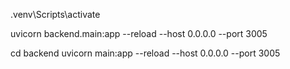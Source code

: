 

.venv\Scripts\activate

uvicorn backend.main:app --reload --host 0.0.0.0 --port 3005


cd backend
uvicorn main:app --reload --host 0.0.0.0 --port 3005



